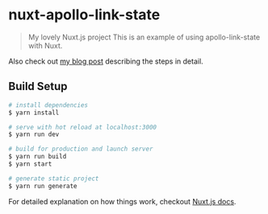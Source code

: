 # nuxt-apollo-link-state

> My lovely Nuxt.js project
This is an example of using apollo-link-state with Nuxt.

Also check out [my blog post](https://www.meidev.co/blog/nuxt-and-apollo-link-state) describing the steps in detail.

## Build Setup

``` bash
# install dependencies
$ yarn install

# serve with hot reload at localhost:3000
$ yarn run dev

# build for production and launch server
$ yarn run build
$ yarn start

# generate static project
$ yarn run generate
```

For detailed explanation on how things work, checkout [Nuxt.js docs](https://nuxtjs.org).

